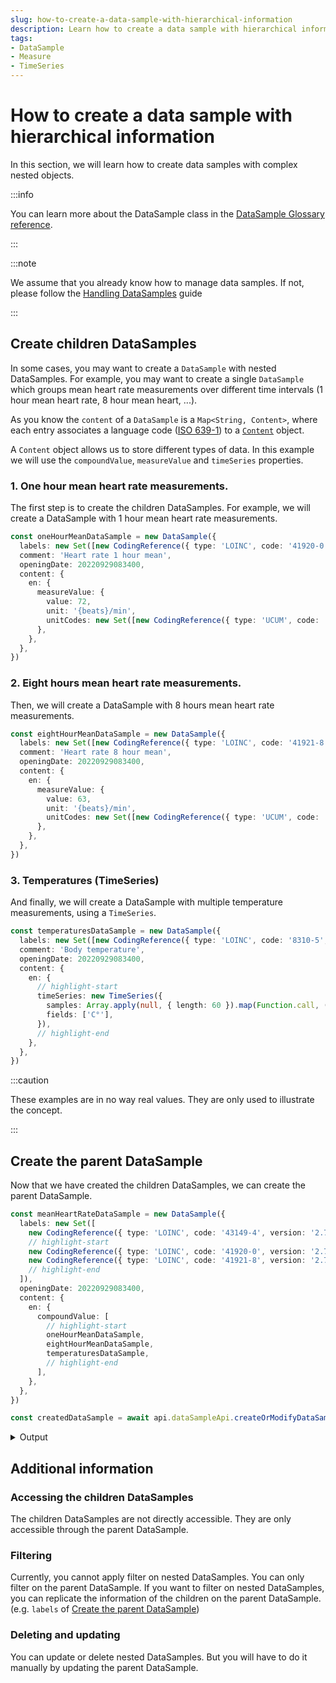 ```yaml
---
slug: how-to-create-a-data-sample-with-hierarchical-information
description: Learn how to create a data sample with hierarchical information.
tags:
- DataSample
- Measure
- TimeSeries
---
```


# How to create a data sample with hierarchical information

In this section, we will learn how to create data samples with complex nested objects.

:::info

You can learn more about the DataSample class in the [DataSample Glossary reference](../glossary#data-sample).

:::

:::note

We assume that you already know how to manage data samples. If not, please follow the [Handling DataSamples](../how-to/how-to-manage-datasamples) guide

:::

## Create children DataSamples

In some cases, you may want to create a `DataSample` with nested DataSamples. 
For example, you may want to create a single `DataSample` which groups mean heart rate measurements over
different time intervals (1 hour mean heart rate, 8 hour mean heart, ...).

As you know the `content` of a `DataSample` is a `Map<String, Content>`, where each entry associates a language code ([ISO 639-1](https://en.wikipedia.org/wiki/List_of_ISO_639-1_codes)) to a [`Content`](/sdks/references/classes/Content) object.

A `Content` object allows us to store different types of data. In this example we will use the `compoundValue`, `measureValue` and `timeSeries` properties.

### 1. One hour mean heart rate measurements.

The first step is to create the children DataSamples. For example, we will create a DataSample with 1 hour mean heart rate measurements.

<!-- file://code-samples/how-to/hierarchical-datasample/index.mts snippet:create children dataSample one hour mean-->
```typescript
const oneHourMeanDataSample = new DataSample({
  labels: new Set([new CodingReference({ type: 'LOINC', code: '41920-0', version: '2.73' })]),
  comment: 'Heart rate 1 hour mean',
  openingDate: 20220929083400,
  content: {
    en: {
      measureValue: {
        value: 72,
        unit: '{beats}/min',
        unitCodes: new Set([new CodingReference({ type: 'UCUM', code: '{beats}/min', version: '1.2' })]),
      },
    },
  },
})
```

### 2. Eight hours mean heart rate measurements.

Then, we will create a DataSample with 8 hours mean heart rate measurements.

<!-- file://code-samples/how-to/hierarchical-datasample/index.mts snippet:create children dataSample eight hour mean-->
```typescript
const eightHourMeanDataSample = new DataSample({
  labels: new Set([new CodingReference({ type: 'LOINC', code: '41921-8', version: '2.73' })]),
  comment: 'Heart rate 8 hour mean',
  openingDate: 20220929083400,
  content: {
    en: {
      measureValue: {
        value: 63,
        unit: '{beats}/min',
        unitCodes: new Set([new CodingReference({ type: 'UCUM', code: '{beats}/min', version: '1.2' })]),
      },
    },
  },
})
```

### 3. Temperatures (TimeSeries)

And finally, we will create a DataSample with multiple temperature measurements, using a `TimeSeries`.

<!-- file://code-samples/how-to/hierarchical-datasample/index.mts snippet:create children dataSample temperatures-->
```typescript
const temperaturesDataSample = new DataSample({
  labels: new Set([new CodingReference({ type: 'LOINC', code: '8310-5', version: '2.73' })]),
  comment: 'Body temperature',
  openingDate: 20220929083400,
  content: {
    en: {
      // highlight-start
      timeSeries: new TimeSeries({
        samples: Array.apply(null, { length: 60 }).map(Function.call, () => Array.apply(null, { length: 1 }).map(Function.call, () => Math.random() + 36.2)), // Simulate 60 random values for temperature between 36.2 and 37.2
        fields: ['C°'],
      }),
      // highlight-end
    },
  },
})
```

:::caution

These examples are in no way real values. They are only used to illustrate the concept.

:::

## Create the parent DataSample

Now that we have created the children DataSamples, we can create the parent DataSample.

<!-- file://code-samples/how-to/hierarchical-datasample/index.mts snippet:create heart rate datasample-->
```typescript
const meanHeartRateDataSample = new DataSample({
  labels: new Set([
    new CodingReference({ type: 'LOINC', code: '43149-4', version: '2.73' }),
    // highlight-start
    new CodingReference({ type: 'LOINC', code: '41920-0', version: '2.73' }),
    new CodingReference({ type: 'LOINC', code: '41921-8', version: '2.73' }),
    // highlight-end
  ]),
  openingDate: 20220929083400,
  content: {
    en: {
      compoundValue: [
        // highlight-start
        oneHourMeanDataSample,
        eightHourMeanDataSample,
        temperaturesDataSample,
        // highlight-end
      ],
    },
  },
})

const createdDataSample = await api.dataSampleApi.createOrModifyDataSampleFor(patient.id!, meanHeartRateDataSample)
```

<details>
    <summary>Output</summary>

```json
{
  "id": "7fc48e2e-3718-4388-ae0e-fc1b4cd1a19c",
  "identifier": [],
  "content": {
    "en": {
      "compoundValue": [
        {
          "id": "084371fd-b5ad-45e3-a21c-64158b83fdc7",
          "identifier": [],
          "content": {
            "en": {
              "timeSeries": {
                "fields": [
                  "C°"
                ],
                "samples": [
                  [
                    36.56299537967781
                  ],
                  [
                    36.4297076828631
                  ],
                  [
                    36.443597548686064
                  ],
                  [
                    36.5490239818563
                  ],
                  [
                    36.668913688817824
                  ]
                  /**
                   * ...
                   */
                ]
              }
            }
          },
          "qualifiedLinks": {},
          "codes": {},
          "labels": {},
          "healthcareElementIds": {},
          "canvasesIds": {},
          "openingDate": 20220929083400,
          "comment": "Body temperature",
          "systemMetaData": {
            "secretForeignKeys": [],
            "cryptedForeignKeys": {},
            "delegations": {},
            "encryptionKeys": {}
          }
        },
        {
          "id": "5a9e6237-fc65-4801-b50b-ebcc2925adcc",
          "identifier": [],
          "content": {
            "en": {
              "measureValue": {
                "value": 63,
                "unit": "{beats}/min",
                "unitCodes": {}
              }
            }
          },
          "qualifiedLinks": {},
          "codes": {},
          "labels": {},
          "healthcareElementIds": {},
          "canvasesIds": {},
          "openingDate": 20220929083400,
          "comment": "Heart rate 8 hour mean",
          "systemMetaData": {
            "secretForeignKeys": [],
            "cryptedForeignKeys": {},
            "delegations": {},
            "encryptionKeys": {}
          }
        },
        {
          "id": "d59906c3-ea1e-4717-bb45-92804c47ced9",
          "identifier": [],
          "content": {
            "en": {
              "measureValue": {
                "value": 72,
                "unit": "{beats}/min",
                "unitCodes": {}
              }
            }
          },
          "qualifiedLinks": {},
          "codes": {},
          "labels": {},
          "healthcareElementIds": {},
          "canvasesIds": {},
          "openingDate": 20220929083400,
          "comment": "Heart rate 1 hour mean",
          "systemMetaData": {
            "secretForeignKeys": [],
            "cryptedForeignKeys": {},
            "delegations": {},
            "encryptionKeys": {}
          }
        }
      ]
    }
  },
  "qualifiedLinks": {},
  "codes": {},
  "labels": {},
  "batchId": "683f14f1-ff41-43c3-8b7a-1eb69dc6821d",
  "healthcareElementIds": {},
  "canvasesIds": {},
  "index": 0,
  "valueDate": 20220930122128,
  "openingDate": 20220929083400,
  "created": 1664540488422,
  "modified": 1664540488421,
  "author": "b36fa6cb-d7a8-40f0-bcf6-af6ce0decb78",
  "responsible": "ab623d88-baed-40b9-91b7-ab26e9a08db5",
  "systemMetaData": {
    "secretForeignKeys": [],
    "cryptedForeignKeys": {},
    "delegations": {},
    "encryptionKeys": {}
  }
}
```
</details>

## Additional information

### Accessing the children DataSamples

The children DataSamples are not directly accessible. They are only accessible through the parent DataSample.

### Filtering

Currently, you cannot apply filter on nested DataSamples. You can only filter on the parent DataSample. If you want to filter on nested DataSamples, you can replicate the information of the children on the parent DataSample. (e.g. `labels` of [Create the parent DataSample](#create-the-parent-datasample))

### Deleting and updating

You can update or delete nested DataSamples. But you will have to do it manually by updating the parent DataSample.
